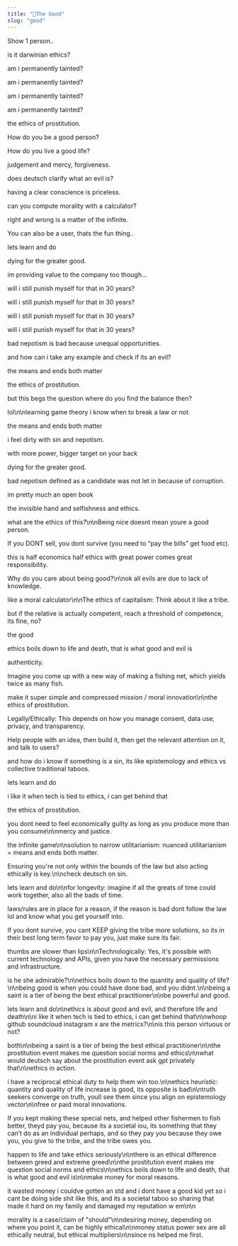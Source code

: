 ```yaml
---
title: "🌅The Good"
slug: "good"
---
```


Show 1 person..

is it darwinian ethics?

am i permanently tainted?

am i permanently tainted?

am i permanently tainted?

am i permanently tainted?

the ethics of prostitution.

How do you be a good person?

How do you live a good life?

judgement and mercy, forgiveness.

does deutsch clarify what an evil is?

having a clear conscience is priceless.

can you compute morality with a calculator?

right and wrong is a matter of the infinite.

You can also be a user, thats the fun thing..

lets learn and do

dying for the greater good.

im providing value to the company too though...

will i still punish myself for that in 30 years?

will i still punish myself for that in 30 years?

will i still punish myself for that in 30 years?

will i still punish myself for that in 30 years?

bad nepotism is bad because unequal opportunities.

and how can i take any example and check if its an evil?

the means and ends both matter

the ethics of prostitution.

but this begs the question where do you find the balance then?

lol\n\nlearning game theory i know when to break a law or not.

the means and ends both matter

i feel dirty with sin and nepotism.

with more power, bigger target on your back

dying for the greater good.

bad nepotism defined as a candidate was not let in because of corruption.

im pretty much an open book

the invisible hand and selfishness and ethics.

what are the ethics of this?\n\nBeing nice doesnt mean youre a good person.

If you DONT sell, you dont survive (you need to “pay the bills” get food etc).

this is half economics half ethics
with great power comes great responsibility.

Why do you care about being good?\n\nok all evils are due to lack of knowledge.

like a moral calculator\n\nThe ethics of capitalism: Think about it like a tribe.

but if the relative is actually competent, reach a threshold of competence, its fine, no?

the good

ethics boils down to life and death, that is what good and evil is

authenticity.

Imagine you come up with a new way of making a fishing net, which yields twice as many fish.

make it super simple and compressed mission / moral innovation\n\nthe ethics of prostitution.

Legally/Ethically: This depends on how you manage consent, data use, privacy, and transparency.

Help people with an idea, then build it, then get the relevant attention on it, and talk to users?

and how do i know if something is a sin, its like epistemology and ethics vs collective traditional taboos.

lets learn and do

i like it when tech is tied to ethics, i can get behind that

the ethics of prostitution.

you dont need to feel economically guilty as long as you produce more than you consume\n\nmercy and justice.

the infinite game\n\nsolution to narrow utilitarianism: nuanced utilitarianism = means and ends both matter.

Ensuring you're not only within the bounds of the law but also acting ethically is key.\n\ncheck deutsch on sin.

lets learn and do\n\nfor longevity: imagine if all the greats of time could work together, also all the bads of time.

laws/rules are in place for a reason, if the reason is bad dont follow the law lol and know what you get yourself into.

If you dont survive, you cant KEEP giving the tribe more solutions, so its in their best long term favor to pay you, just make sure its fair.

thumbs are slower than lips\n\nTechnologically: Yes, it's possible with current technology and APIs, given you have the necessary permissions and infrastructure.

is he she admirable?\n\nethics boils down to the quantity and quality of life?\n\nbeing good is when you could have done bad, and you didnt.\n\nbeing a saint is a tier of being the best ethical practitioner\n\nbe powerful and good.

lets learn and do\n\nethics is about good and evil, and therefore life and death\n\ni like it when tech is tied to ethics, i can get behind that\n\nwhoop github soundcloud instagram x are the metrics?\n\nis this person virtuous or not?

both\n\nbeing a saint is a tier of being the best ethical practitioner\n\nthe prostitution event makes me question social norms and ethics\n\nwhat would deutsch say about the prostitution event ask gpt privately that\n\nethics in action.

i have a reciprocal ethical duty to help them win too.\n\nethics heuristic: quantity and quality of life increase is good, its opposite is bad\n\ntruth seekers converge on truth, youll see them since you align on epistemology vector\n\nfree or paid moral innovations.

If you kept making these special nets, and helped other fishermen to fish better, theyd pay you, because its a societal iou, its something that they can’t do as an individual perhaps, and so they pay you because they owe you, you give to the tribe, and the tribe owes you.

happen to life and take ethics seriously\n\nthere is an ethical difference between greed and extreme greed\n\nthe prostitution event makes me question social norms and ethics\n\nethics boils down to life and death, that is what good and evil is\n\nmake money for moral reasons.

it wasted money i couldve gotten an std and i dont have a good kid yet so i cant be doing side shit like this, and its a societal taboo so sharing that made it hard on my family and damaged my reputation w em\n\n

morality is a case/claim of "should"\n\ndesiring money, depending on where you point it, can be highly ethical\n\nmoney status power sex are all ethically neutral, but ethical multipliers\n\nsince ns helped me first.
